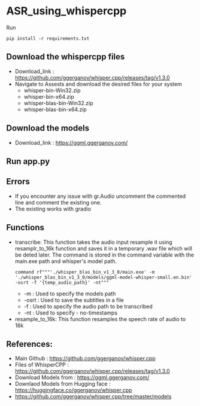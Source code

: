 # ASR_using_whispercpp

Run
```
pip install -r requirements.txt
```

## Download the whispercpp files
- Download_link : https://github.com/ggerganov/whisper.cpp/releases/tag/v1.3.0
- Navigate to Assests and download the desired files for your system
  - whisper-bin-Win32.zip
  - whisper-bin-x64.zip
  - whisper-blas-bin-Win32.zip
  - whisper-blas-bin-x64.zip

## Download the models
- Download_link : https://ggml.ggerganov.com/

## Run app.py

## Errors
- If you encounter any issue with gr.Audio uncomment the commented line and comment the existing one.
- The existing works with gradio


## Functions
- transcribe: This function takes the audio input resample it using resamplr_to_16k function and saves it in  a temporary .wav file which will be deted later. The command is stored in the command variable with the main.exe path and whisper's model path.
  ```
  command rf"""'./whisper_blas_bin_v1_3_0/main.exe' -m './whisper_blas_bin_v1_3_0/models/ggml-model-whisper-small.en.bin' -osrt -f '{temp_audio_path}' -nt"""
  ```
  - -m : Used to specify the models path
  - -osrt : Used to save the subtitles in a file
  - -f : Used to specify the audio path to be transcribed
  - -nt : Used to specify - no-timestamps
- resample_to_16k: This function resamples the speech rate of audio to 16k

## References:
- Main Github : https://github.com/ggerganov/whisper.cpp
- Files of WhisperCPP : https://github.com/ggerganov/whisper.cpp/releases/tag/v1.3.0
- Download Models from : https://ggml.ggerganov.com/
- Downlaod Models from Hugging face : https://huggingface.co/ggerganov/whisper.cpp
- https://github.com/ggerganov/whisper.cpp/tree/master/models
